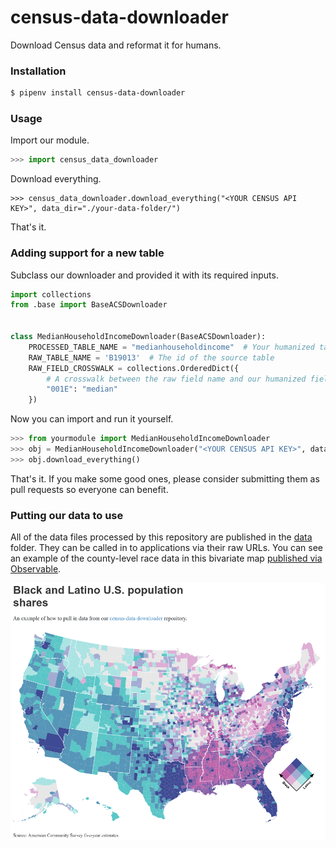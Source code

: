 # census-data-downloader

Download Census data and reformat it for humans.

### Installation

```bash
$ pipenv install census-data-downloader
```

### Usage

Import our module.

```python
>>> import census_data_downloader
```

Download everything.

```
>>> census_data_downloader.download_everything("<YOUR CENSUS API KEY>", data_dir="./your-data-folder/")
```

That's it.

### Adding support for a new table

Subclass our downloader and provided it with its required inputs.

```python
import collections
from .base import BaseACSDownloader


class MedianHouseholdIncomeDownloader(BaseACSDownloader):
    PROCESSED_TABLE_NAME = "medianhouseholdincome"  # Your humanized table name
    RAW_TABLE_NAME = 'B19013'  # The id of the source table
    RAW_FIELD_CROSSWALK = collections.OrderedDict({
        # A crosswalk between the raw field name and our humanized field name.
        "001E": "median"
    })
```

Now you can import and run it yourself.

```python
>>> from yourmodule import MedianHouseholdIncomeDownloader
>>> obj = MedianHouseholdIncomeDownloader("<YOUR CENSUS API KEY>", data_dir="./your-data-folder/")
>>> obj.download_everything()
```

That's it. If you make some good ones, please consider submitting them as pull requests so everyone can benefit.

### Putting our data to use

All of the data files processed by this repository are published in the [data](./data/) folder. They can be called in to applications via their raw URLs. You can see an example of the county-level race data in this bivariate map [published via Observable](https://observablehq.com/@datadesk/black-and-latino-u-s-population-shares).

[![Black and Latino U.S. population shares](./data/readme.png)](https://observablehq.com/@datadesk/black-and-latino-u-s-population-shares)
